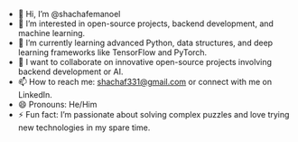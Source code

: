 - 👋 Hi, I’m @shachafemanoel
- 👀 I’m interested in open-source projects, backend development, and machine learning.
- 🌱 I’m currently learning advanced Python, data structures, and deep learning frameworks like TensorFlow and PyTorch.
- 💞️ I want to collaborate on innovative open-source projects involving backend development or AI.
- 📫 How to reach me: shachaf331@gmail.com or connect with me on LinkedIn.
- 😄 Pronouns: He/Him
- ⚡ Fun fact: I’m passionate about solving complex puzzles and love trying  new technologies in my spare time.
